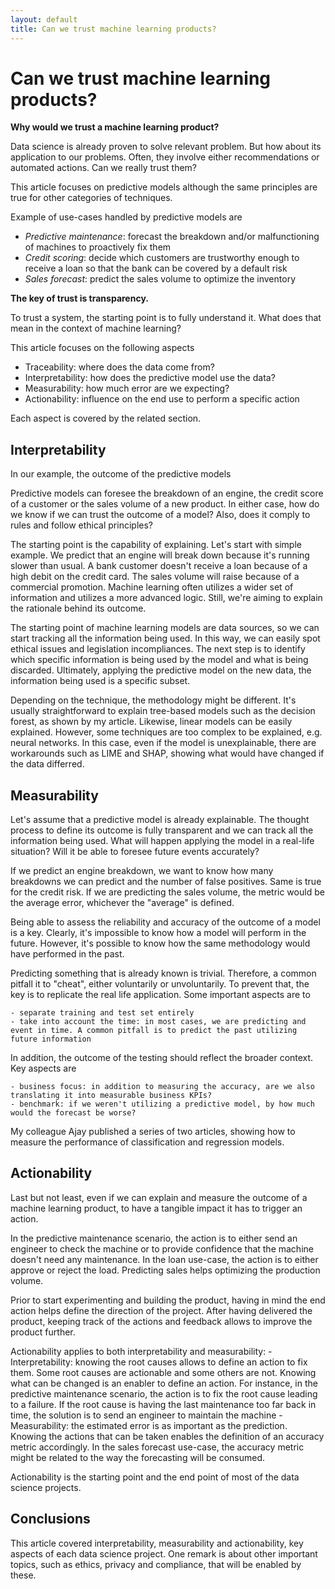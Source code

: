 ```yaml
---
layout: default
title: Can we trust machine learning products?
---
```


# Can we trust machine learning products?


**Why would we trust a machine learning product?**

Data science is already proven to solve relevant problem. But how about its application to our problems. Often, they involve either recommendations or automated actions. Can we really trust them?

This article focuses on predictive models although the same principles are true for other categories of techniques.

Example of use-cases handled by predictive models are

- *Predictive maintenance*: forecast the  breakdown and/or malfunctioning of machines to proactively fix them
- *Credit scoring*: decide which customers are trustworthy enough to receive a loan so that the bank can be covered by a default risk
- *Sales forecast*: predict the sales volume to optimize the inventory


**The key of trust is transparency.**

To trust a system, the starting point is to fully understand it. What does that mean in the context of machine learning? 

This article focuses on the following aspects

- Traceability: where does the data come from?
- Interpretability: how does the predictive model use the data?
- Measurability: how much error are we expecting?
- Actionability: influence on the end use to perform a specific action

Each aspect is covered by the related section.




## Interpretability

In our example, the outcome of the predictive models

Predictive models can foresee the breakdown of an engine, the credit score of a customer or the sales volume of a new product. In either case, how do we know if we can trust the outcome of a model? Also, does it comply to rules and follow ethical principles? 

The starting point is the capability of explaining. Let's start with simple example. We predict that an engine will break down because it's running slower than usual. A bank customer doesn't receive a loan because of a high debit on the credit card. The sales volume will raise because of a commercial promotion. Machine learning often utilizes a wider set of information and utilizes a more advanced logic. Still, we're aiming to explain the rationale behind its outcome.

The starting point of machine learning models are data sources, so we can start tracking all the information being used. In this way, we can easily spot ethical issues and legislation incompliances. The next step is to identify which specific information is being used by the model and what is being discarded. Ultimately, applying the predictive model on the new data, the information being used is a specific subset. 

Depending on the technique, the methodology might be different. It's usually straightforward to explain tree-based models such as the decision forest, as shown by my article. Likewise, linear models can be easily explained. However, some techniques are too  complex to be explained, e.g. neural networks. In this case, even if the model is unexplainable, there are workarounds such as LIME and SHAP, showing what would have changed if the data differred.



## Measurability

Let's assume that a predictive model is already explainable. The thought process to define its outcome is fully transparent and we can track all the information being used. What will happen applying the model in a real-life situation? Will it be able to foresee future events accurately?

If we predict an engine breakdown, we want to know how many breakdowns we can predict and the number of false positives. Same is true for the credit risk. If we are predicting the sales volume, the metric would be the average error, whichever the "average" is defined.

Being able to assess the reliability and accuracy of the outcome of a model is a key. Clearly, it's impossible to know  how a model will perform in the future. However, it's possible to know how the same methodology would have performed in the past.

Predicting something that is already known is trivial. Therefore, a common pitfall it to "cheat", either voluntarily or unvoluntarily. To prevent that, the key is to replicate the real life application. Some important aspects are to

	- separate training and test set entirely
	- take into account the time: in most cases, we are predicting and event in time. A common pitfall is to predict the past utilizing future information

In addition, the outcome of the testing should reflect the broader context. Key aspects are

	- business focus: in addition to measuring the accuracy, are we also translating it into measurable business KPIs?
	- benchmark: if we weren't utilizing a predictive model, by how much would the forecast be worse?

My colleague Ajay published a series of two articles, showing how to measure the performance of classification and regression models.




## Actionability

Last but not least, even if we can explain and measure the outcome of a machine learning product, to have a tangible impact it has to trigger an action.

In the predictive maintenance scenario, the action is to either send an engineer to check the machine or to provide confidence that the machine doesn't need any maintenance. In the loan use-case, the action is to either approve or reject the load. Predicting sales helps optimizing the production volume.

Prior to start experimenting and building the product, having in mind the end action helps define the direction of the project. After having delivered the product, keeping track of the actions and feedback allows to improve the product further.

Actionability applies to both interpretability and measurability:
	- Interpretability: knowing the root causes allows to define an action to fix them. Some root causes are actionable and some others are not. Knowing what can be changed is an enabler to define an action. For instance, in the predictive maintenance scenario, the action is to fix the root cause leading to a failure. If the root cause is having the last maintenance too far back in time, the solution is to send an engineer to maintain the machine
	- Measurability: the estimated error is as important as the prediction. Knowing the actions that can be taken enables the definition of an accuracy metric accordingly. In the sales forecast use-case, the accuracy metric might be related to the way the forecasting will be consumed.

Actionability is the starting point and the end point of most of the data science projects.


## Conclusions

This article covered interpretability, measurability and actionability, key aspects of each data science project. One remark is about other important topics, such as ethics, privacy and compliance, that will be enabled by these.






